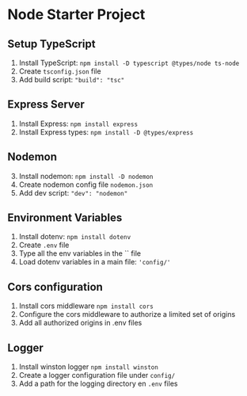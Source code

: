 # Node Starter Project

## Setup TypeScript

1. Install TypeScript: `npm install -D typescript @types/node ts-node`
2. Create `tsconfig.json` file
3. Add build script: `"build": "tsc"`

## Express Server

1. Install Express: `npm install express`
2. Install Express types: `npm install -D @types/express`

## Nodemon

3. Install nodemon: `npm install -D nodemon`
4. Create nodemon config file `nodemon.json`
5. Add dev script: `"dev": "nodemon"`

## Environment Variables

1. Install dotenv: `npm install dotenv`
2. Create `.env` file
3. Type all the env variables in the `` file
4. Load dotenv variables in a main file: `'config/'`

## Cors configuration

1. Install cors middleware `npm install cors`
2. Configure the cors middleware to authorize a limited set of origins
3. Add all authorized origins in .env files

## Logger

1. Install winston logger `npm install winston`
2. Create a logger configuration file under `config/`
3. Add a path for the logging directory en `.env` files
